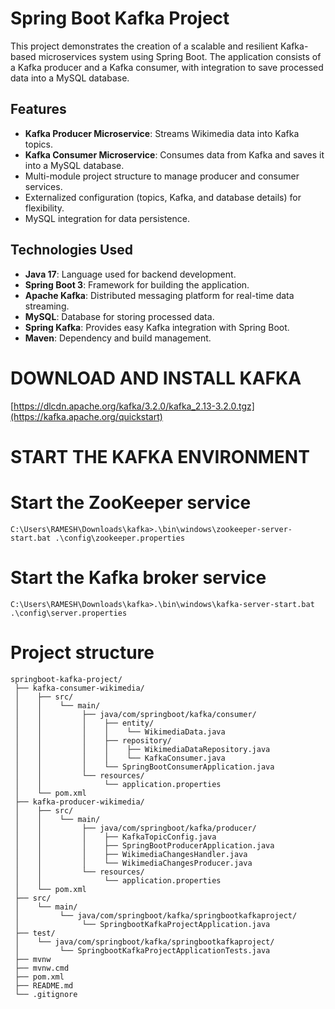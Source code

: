 # Spring Boot Kafka Project

This project demonstrates the creation of a scalable and resilient Kafka-based microservices system using Spring Boot. The application consists of a Kafka producer and a Kafka consumer, with integration to save processed data into a MySQL database.

## Features
- **Kafka Producer Microservice**: Streams Wikimedia data into Kafka topics.
- **Kafka Consumer Microservice**: Consumes data from Kafka and saves it into a MySQL database.
- Multi-module project structure to manage producer and consumer services.
- Externalized configuration (topics, Kafka, and database details) for flexibility.
- MySQL integration for data persistence.

## Technologies Used
- **Java 17**: Language used for backend development.
- **Spring Boot 3**: Framework for building the application.
- **Apache Kafka**: Distributed messaging platform for real-time data streaming.
- **MySQL**: Database for storing processed data.
- **Spring Kafka**: Provides easy Kafka integration with Spring Boot.
- **Maven**: Dependency and build management.

# DOWNLOAD AND INSTALL KAFKA
[https://dlcdn.apache.org/kafka/3.2.0/kafka_2.13-3.2.0.tgz](https://kafka.apache.org/quickstart)

# START THE KAFKA ENVIRONMENT
#  Start the ZooKeeper service
    C:\Users\RAMESH\Downloads\kafka>.\bin\windows\zookeeper-server-start.bat .\config\zookeeper.properties

#  Start the Kafka broker service
    C:\Users\RAMESH\Downloads\kafka>.\bin\windows\kafka-server-start.bat .\config\server.properties

# Project structure 

    springboot-kafka-project/
     ├── kafka-consumer-wikimedia/
     │    ├── src/
     │    │    └── main/
     │    │         ├── java/com/springboot/kafka/consumer/
     │    │         │    ├── entity/
     │    │         │    │    └── WikimediaData.java
     │    │         │    ├── repository/
     │    │         │    │    ├── WikimediaDataRepository.java
     │    │         │    │    └── KafkaConsumer.java
     │    │         │    └── SpringBootConsumerApplication.java
     │    │         └── resources/
     │    │              └── application.properties
     │    └── pom.xml
     ├── kafka-producer-wikimedia/
     │    ├── src/
     │    │    └── main/
     │    │         ├── java/com/springboot/kafka/producer/
     │    │         │    ├── KafkaTopicConfig.java
     │    │         │    ├── SpringBootProducerApplication.java
     │    │         │    ├── WikimediaChangesHandler.java
     │    │         │    └── WikimediaChangesProducer.java
     │    │         └── resources/
     │    │              └── application.properties
     │    └── pom.xml
     ├── src/
     │    └── main/
     │         └── java/com/springboot/kafka/springbootkafkaproject/
     │              └── SpringbootKafkaProjectApplication.java
     ├── test/
     │    └── java/com/springboot/kafka/springbootkafkaproject/
     │         └── SpringbootKafkaProjectApplicationTests.java
     ├── mvnw
     ├── mvnw.cmd
     ├── pom.xml
     ├── README.md
     └── .gitignore

